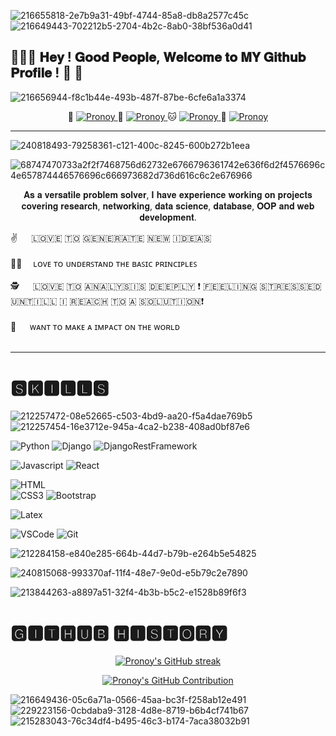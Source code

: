 ![216655818-2e7b9a31-49bf-4744-85a8-db8a2577c45c](https://github.com/PronoyJoy/PronoyJoy/assets/87540118/0317c257-3b0b-48f8-a740-ca891e469739)
![216649443-702212b5-2704-4b2c-8ab0-38bf536a0d41](https://github.com/PronoyJoy/PronoyJoy/assets/87540118/15c04192-2da5-4879-ba37-714d470bd5c5)

## 💐🌼🌻 𝐇𝐞𝐲 ! 𝐆𝐨𝐨𝐝 𝐏𝐞𝐨𝐩𝐥𝐞, 𝐖𝐞𝐥𝐜𝐨𝐦𝐞 𝐭𝐨 𝐌𝐘 𝐆𝐢𝐭𝐡𝐮𝐛 𝐏𝐫𝐨𝐟𝐢𝐥𝐞 ! 🎸 🎹 

![216656944-f8c1b44e-493b-487f-87be-6cfe6a1a3374](https://github.com/PronoyJoy/PronoyJoy/assets/87540118/e64f95f1-1493-49e8-9e4b-065af5f4a6c6)



<p align="center">
  🐶
 <a href="https://linkedin.com/in/pronoyswapnojoy" target="_blank">
  <img src="https://img.shields.io/badge/LinkedIn-0077B5?style=for-the-badge&logo=linkedin&logoColor=white" alt="Pronoy"/>
 </a>
  🐧
  <a href="pronoy.das.developer@gmail.com" target="_blank">
  <img src="https://img.shields.io/badge/Gmail-offwhite?&style=for-the-badge&logo=Gmail&logoColor=rgb" alt="Pronoy" />
 </a>
  🐱
 <a href="https://www.hackerrank.com/pronoy_das" target="_blank">
  <img src="https://img.shields.io/badge/HackeRank-black?&style=for-the-badge&logo=HackeRank&logoColor=white" alt="Pronoy" />
 </a>
  🐼
   <a href="https://www.leetcode.com/ProJoy" target="_blank">
  <img src="https://img.shields.io/badge/LeetCode-black?&style=for-the-badge&logo=LeetCode&logoColor=white" alt="Pronoy" />
 </a>
 
  
</p>


<hr>

![240818493-79258361-c121-400c-8245-600b272b1eea](https://github.com/PronoyJoy/PronoyJoy/assets/87540118/444f2bcf-238b-4d54-84e6-c455b1a8fc21)

![68747470733a2f2f7468756d62732e6766796361742e636f6d2f4576696c4e657874446576696c666973682d736d616c6c2e676966](https://github.com/PronoyJoy/PronoyJoy/assets/87540118/9b07104e-ee37-4445-b50f-be7ba56b0492)


<p align="center" >  𝐀𝐬 𝐚 𝐯𝐞𝐫𝐬𝐚𝐭𝐢𝐥𝐞 𝐩𝐫𝐨𝐛𝐥𝐞𝐦 𝐬𝐨𝐥𝐯𝐞𝐫, 𝐈 𝐡𝐚𝐯𝐞 𝐞𝐱𝐩𝐞𝐫𝐢𝐞𝐧𝐜𝐞 𝐰𝐨𝐫𝐤𝐢𝐧𝐠 𝐨𝐧 𝐩𝐫𝐨𝐣𝐞𝐜𝐭𝐬 𝐜𝐨𝐯𝐞𝐫𝐢𝐧𝐠 𝐫𝐞𝐬𝐞𝐚𝐫𝐜𝐡, 𝐧𝐞𝐭𝐰𝐨𝐫𝐤𝐢𝐧𝐠, 𝐝𝐚𝐭𝐚
𝐬𝐜𝐢𝐞𝐧𝐜𝐞, 𝐝𝐚𝐭𝐚𝐛𝐚𝐬𝐞, 𝐎𝐎𝐏 𝐚𝐧𝐝 𝐰𝐞𝐛 𝐝𝐞𝐯𝐞𝐥𝐨𝐩𝐦𝐞𝐧𝐭.
  
 <p>
 ✌️ &emsp; ​🇱​​🇴​​🇻​​🇪​ ​🇹​​🇴​ ​🇬​​🇪​​🇳​​🇪​​🇷​​🇦​​🇹​​🇪​ ​🇳​​🇪​​🇼​ ​🇮​​🇩​​🇪​​🇦​​🇸​ <br/><br/>
 🧑‍🏫&emsp; ʟᴏᴠᴇ ᴛᴏ ᴜɴᴅᴇʀꜱᴛᴀɴᴅ ᴛʜᴇ ʙᴀꜱɪᴄ ᴘʀɪɴᴄɪᴘʟᴇꜱ <br/><br/>
  🕵 &emsp; ​🇱​​🇴​​🇻​​🇪​ ​🇹​​🇴​ ​🇦​​🇳​​🇦​​🇱​​🇾​​🇸​​🇮​​🇸​ ​🇩​​🇪​​🇪​​🇵​​🇱​​🇾​ ❗ ​🇫​​🇪​​🇪​​🇱​​🇮​​🇳​​🇬​ ​🇸​​🇹​​🇷​​🇪​​🇸​​🇸​​🇪​​🇩​ ​🇺​​🇳​​🇹​​🇮​​🇱​​🇱​ ​🇮​ ​🇷​​🇪​​🇦​​🇨​​🇭​ ​🇹​​🇴​ ​🇦​ ​🇸​​🇴​​🇱​​🇺​​🇹​​🇮​​🇴​​🇳​❗ <br/><br/>
 💯 &emsp; ᴡᴀɴᴛ ᴛᴏ ᴍᴀᴋᴇ ᴀ ɪᴍᴘᴀᴄᴛ ᴏɴ ᴛʜᴇ ᴡᴏʀʟᴅ <br/><br/>
 </p>

 </p>
 
 
<hr>


<h1> 🆂🅺🅸🅻🅻🆂 </h1>

![212257472-08e52665-c503-4bd9-aa20-f5a4dae769b5](https://github.com/PronoyJoy/PronoyJoy/assets/87540118/c7d3b103-bbf3-4519-b7bd-b4907fb0a5a6)
![212257454-16e3712e-945a-4ca2-b238-408ad0bf87e6](https://github.com/PronoyJoy/PronoyJoy/assets/87540118/b6506096-fba1-4eb8-bb99-c63adbb7b76e)


<div>
 
![Python](https://img.shields.io/badge/Python-blue?style=for-the-badge&labelColor=black&logo=python&logoColor=F0DB4F)
![Django](https://img.shields.io/badge/Django-green?style=for-the-badge&labelColor=black&logo=Django&logoColor=F0DB4F)
![DjangoRestFramework](https://img.shields.io/badge/Django_Rest_Framework-red?style=for-the-badge&labelColor=white&logo=Pin&logoColor=F0DB4F) 

  
![Javascript](https://img.shields.io/badge/Javascript-F0DB4F?style=for-the-badge&labelColor=black&logo=javascript&logoColor=F0DB4F)
![React](https://img.shields.io/badge/-React-61DBFB?style=for-the-badge&labelColor=black&logo=react&logoColor=61DBFB)
  
![HTML](https://img.shields.io/badge/HTML5-E34F26?style=for-the-badge&logo=html5&logoColor=white)  
![CSS3](https://img.shields.io/badge/CSS3-1572B6?style=for-the-badge&logo=css3&logoColor=white)
![Bootstrap](https://img.shields.io/badge/Bootstrap-563D7C?style=for-the-badge&logo=bootstrap&logoColor=white)

![Latex](https://img.shields.io/badge/Latex-green?style=for-the-badge&labelColor=black&logo=Latex&logoColor=green)

![VSCode](https://img.shields.io/badge/Visual_Studio-0078d7?style=for-the-badge&logo=visual%20studio&logoColor=white)
![Git](https://img.shields.io/badge/Git-F05032?style=for-the-badge&logo=git&logoColor=white)
  
</div>


![212284158-e840e285-664b-44d7-b79b-e264b5e54825](https://github.com/PronoyJoy/PronoyJoy/assets/87540118/e988eda8-9714-4a01-ae69-553ddd7ce641)





![240815068-993370af-11f4-48e7-9e0d-e5b79c2e7890](https://github.com/PronoyJoy/PronoyJoy/assets/87540118/91e88ef1-b2d0-43fa-b58b-84d80da09717)






![213844263-a8897a51-32f4-4b3b-b5c2-e1528b89f6f3](https://github.com/PronoyJoy/PronoyJoy/assets/87540118/02beb055-e1dc-4ec7-b4db-18ade22985d4)
<h1>🅶🅸🆃🅷🆄🅱 🅷🅸🆂🆃🅾🆁🆈</h1>

<p align="center">
  <a href="https://github.com/PronoyJoy">
    <img src="https://github-readme-streak-stats.herokuapp.com/?user=PronoyJoy&theme=radical&border=7F3FBF&background=0D1117" alt="Pronoy's GitHub streak"/>
  </a>
</p>

<p align="center">
  <a href="https://github.com/PronoyJoy">
    <img src="https://github-profile-summary-cards.vercel.app/api/cards/profile-details?username=PronoyJoy&theme=radical" alt="Pronoy's GitHub Contribution"/>
  </a>
</p>

![216649436-05c6a71a-0566-45aa-bc3f-f258ab12e491](https://github.com/PronoyJoy/PronoyJoy/assets/87540118/184014d7-7d44-4a17-9094-f3533b190ab3)
![229223156-0cbdaba9-3128-4d8e-8719-b6b4cf741b67](https://github.com/PronoyJoy/PronoyJoy/assets/87540118/31545fa2-a15e-49a1-9b3d-e01840f5897c)
![215283043-76c34df4-b495-46c3-b174-7aca38032b91](https://github.com/PronoyJoy/PronoyJoy/assets/87540118/dbaa0392-f5df-40c6-8232-2e507fed06ee)




